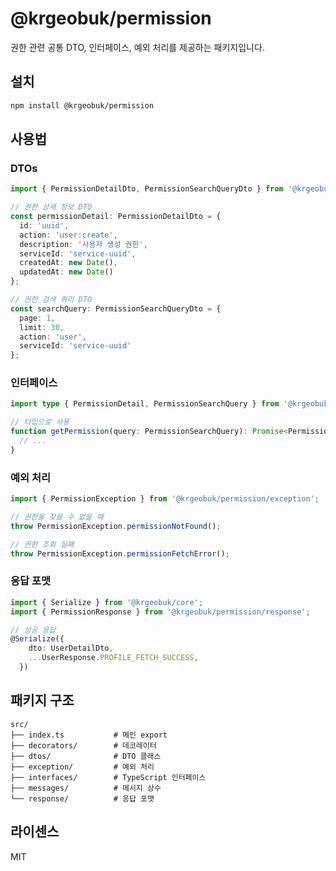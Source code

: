 # @krgeobuk/permission

권한 관련 공통 DTO, 인터페이스, 예외 처리를 제공하는 패키지입니다.

## 설치

```bash
npm install @krgeobuk/permission
```

## 사용법

### DTOs

```typescript
import { PermissionDetailDto, PermissionSearchQueryDto } from '@krgeobuk/permission/dtos';

// 권한 상세 정보 DTO
const permissionDetail: PermissionDetailDto = {
  id: 'uuid',
  action: 'user:create',
  description: '사용자 생성 권한',
  serviceId: 'service-uuid',
  createdAt: new Date(),
  updatedAt: new Date()
};

// 권한 검색 쿼리 DTO
const searchQuery: PermissionSearchQueryDto = {
  page: 1,
  limit: 30,
  action: 'user',
  serviceId: 'service-uuid'
};
```

### 인터페이스

```typescript
import type { PermissionDetail, PermissionSearchQuery } from '@krgeobuk/permission/interfaces';

// 타입으로 사용
function getPermission(query: PermissionSearchQuery): Promise<PermissionDetail> {
  // ...
}
```

### 예외 처리

```typescript
import { PermissionException } from '@krgeobuk/permission/exception';

// 권한을 찾을 수 없을 때
throw PermissionException.permissionNotFound();

// 권한 조회 실패
throw PermissionException.permissionFetchError();
```

### 응답 포맷

```typescript
import { Serialize } from '@krgeobuk/core';
import { PermissionResponse } from '@krgeobuk/permission/response';

// 성공 응답
@Serialize({
    dto: UserDetailDto,
    ...UserResponse.PROFILE_FETCH_SUCCESS,
  })
```

## 패키지 구조

```
src/
├── index.ts           # 메인 export
├── decorators/        # 데코레이터
├── dtos/              # DTO 클래스
├── exception/         # 예외 처리
├── interfaces/        # TypeScript 인터페이스
├── messages/          # 메시지 상수
└── response/          # 응답 포맷
```

## 라이센스

MIT